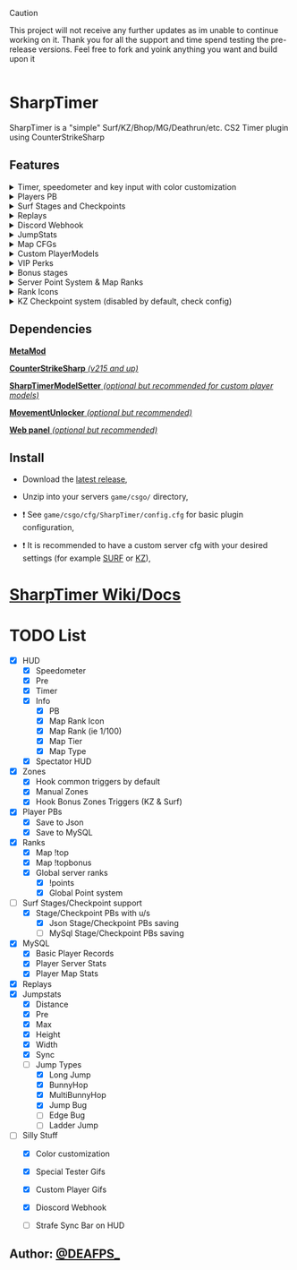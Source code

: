 > [!CAUTION]
> This project will not receive any further updates as im unable to continue working on it. Thank you for all the support and time spend testing the pre-release versions. Feel free to fork and yoink anything you want and build upon it

<div align="center">
  <img src="https://github.com/DEAFPS/SharpTimer/assets/43534349/c353662a-eb64-43e7-9294-40cfed3d58af" alt="" style="margin: 0;">
</div>


# SharpTimer
SharpTimer is a "simple" Surf/KZ/Bhop/MG/Deathrun/etc. CS2 Timer plugin using CounterStrikeSharp<br>


## Features
<details> 
  <summary>Timer, speedometer and key input with color customization</summary>
   <img src="https://i.imgur.com/TxAwgbC.png">
</details>

<details> 
  <summary>Players PB</summary>
  <img src="https://i.imgur.com/9HGOhRR.png">
</details>

<details> 
  <summary>Surf Stages and Checkpoints</summary>
  <img src="https://i.imgur.com/xL2y6vs.png">
</details>

<details> 
  <summary>Replays</summary>
</details>

<details> 
  <summary>Discord Webhook</summary>
</details>

<details> 
  <summary>JumpStats</summary>
</details>

<details> 
  <summary>Map CFGs</summary>
</details>

<details> 
  <summary>Custom PlayerModels</summary>
</details>

<details> 
  <summary>VIP Perks</summary>
</details>

<details> 
    <summary>Bonus stages</summary>
  <img src="https://i.imgur.com/NURlZBK.png">
</details>

<details> 
  <summary>Server Point System & Map Ranks</summary>
</details>

<details> 
  <summary>Rank Icons</summary>
  <img src="https://i.imgur.com/7vSKeCv.png">
</details>

<details> 
  <summary>KZ Checkpoint system (disabled by default, check config)</summary>
   <img src="https://i.imgur.com/USX5i8C.png"><br>
   <img src="https://i.imgur.com/kWiHOlz.png"><br>
   <img src="https://i.imgur.com/lXwXNN7.png"><br>
   <img src="https://i.imgur.com/nyn76Q4.png">
</details>

## Dependencies

[**MetaMod**](https://cs2.poggu.me/metamod/installation/)

[**CounterStrikeSharp** *(v215 and up)*](https://github.com/roflmuffin/CounterStrikeSharp/releases)

[**SharpTimerModelSetter** *(optional but recommended for custom player models)*](https://github.com/DEAFPS/SharpTimerModelSetter/)

[**MovementUnlocker** *(optional but recommended)*](https://github.com/Source2ZE/MovementUnlocker)

[**Web panel** *(optional but recommended)*](https://github.com/Letaryat/sharptimer-web-panel)


## Install
* Download the [latest release](https://github.com/DEAFPS/SharpTimer/releases),

* Unzip into your servers `game/csgo/` directory,

* :exclamation: See `game/csgo/cfg/SharpTimer/config.cfg` for basic plugin configuration,

* :exclamation: It is recommended to have a custom server cfg with your desired settings (for example [SURF](https://github.com/DEAFPS/cs-cfg/blob/main/surf.cfg) or [KZ](https://github.com/DEAFPS/cs-cfg/blob/main/kz.cfg)),

# [SharpTimer Wiki/Docs](https://github.com/DEAFPS/SharpTimer/wiki)

# TODO List
- [x] HUD
  - [x] Speedometer
  - [x] Pre
  - [x] Timer
  - [x] Info
    - [x] PB
    - [x] Map Rank Icon
    - [x] Map Rank (ie 1/100)
    - [x] Map Tier
    - [x] Map Type
  - [x] Spectator HUD
- [x] Zones
  - [x] Hook common triggers by default
  - [x] Manual Zones
  - [x] Hook Bonus Zones Triggers (KZ & Surf) 
- [x] Player PBs
  - [x] Save to Json
  - [x] Save to MySQL
- [x] Ranks
  - [x] Map !top
  - [x] Map !topbonus
  - [x] Global server ranks
    - [x] !points
    - [x] Global Point system
- [ ] Surf Stages/Checkpoint support
  - [x] Stage/Checkpoint PBs with u/s
    - [x] Json Stage/Checkpoint PBs saving
    - [ ] MySql Stage/Checkpoint PBs saving
- [x] MySQL
	- [x] Basic Player Records
  - [x] Player Server Stats
  - [x] Player Map Stats
- [x] Replays
- [x] Jumpstats
  - [x] Distance
  - [x] Pre
  - [x] Max
  - [x] Height
  - [x] Width
  - [x] Sync
  - [ ] Jump Types
    - [x] Long Jump
    - [x] BunnyHop
    - [x] MultiBunnyHop
    - [x] Jump Bug
    - [ ] Edge Bug
    - [ ] Ladder Jump
- [ ] Silly Stuff
  - [x] Color customization
  - [x] Special Tester Gifs
  - [x] Custom Player Gifs
  - [x] Dioscord Webhook
  - [ ] Strafe Sync Bar on HUD


## Author: [@DEAFPS_](https://twitter.com/deafps_)
